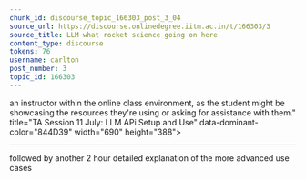```yaml
---
chunk_id: discourse_topic_166303_post_3_04
source_url: https://discourse.onlinedegree.iitm.ac.in/t/166303/3
source_title: LLM what rocket science going on here
content_type: discourse
tokens: 76
username: carlton
post_number: 3
topic_id: 166303
---
```


 an instructor within the online class environment, as the student might be showcasing the resources they're using or asking for assistance with them." title="TA Session 11 July: LLM APi Setup and Use" data-dominant-color="844D39" width="690" height="388">

---

followed by another 2 hour detailed explanation of the more advanced use cases
